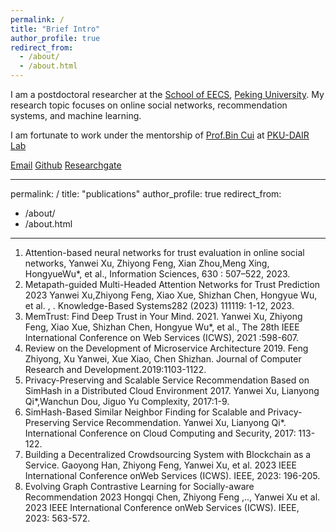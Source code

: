 ```yaml
---
permalink: /
title: "Brief Intro"
author_profile: true
redirect_from: 
  - /about/
  - /about.html
---
```


I am a postdoctoral researcher at the [School of EECS](https://eecs.pku.edu.cn/), [Peking University](https://www.pku.edu.cn/). My research topic focuses on online social networks, recommendation systems, and machine learning.

 I am fortunate to work under the mentorship of [Prof.Bin Cui](https://cuibinpku.github.io/papers.html) at [PKU-DAIR Lab](https://github.com/PKU-DAIR)

 [Email](yanwei.xu@pku.edu.cn) [Github](https://github.com/DiversityCloud) [Researchgate](https://www.researchgate.net/profile/Yanwei-Xu-3) 

---
permalink: /
title: "publications"
author_profile: true
redirect_from: 
  - /about/
  - /about.html
---
1. Attention-based neural networks for trust evaluation in online social networks,
Yanwei Xu, Zhiyong Feng, Xian Zhou,Meng Xing, HongyueWu*, et al., Information Sciences, 630 : 507–522, 2023.
2. Metapath-guided Multi-Headed Attention Networks for Trust Prediction 2023
Yanwei Xu,Zhiyong Feng, Xiao Xue, Shizhan Chen, Hongyue Wu, et al. , . Knowledge-Based Systems282
(2023) 111119: 1-12, 2023.
3. MemTrust: Find Deep Trust in Your Mind. 2021. Yanwei Xu, Zhiyong Feng, Xiao Xue, Shizhan Chen, Hongyue Wu*, et al., The 28th IEEE International Conference on Web Services (ICWS), 2021 :598-607.
5. Review on the Development of Microservice Architecture 2019. Feng Zhiyong, Xu Yanwei, Xue Xiao, Chen Shizhan. Journal of Computer Research and Development.2019:1103-1122.
6. Privacy-Preserving and Scalable Service Recommendation Based on SimHash in a Distributed Cloud
Environment 2017. Yanwei Xu, Lianyong Qi*,Wanchun Dou, Jiguo Yu Complexity, 2017:1-9.
7. SimHash-Based Similar Neighbor Finding for Scalable and Privacy-Preserving Service Recommendation. Yanwei Xu, Lianyong Qi*. International Conference on Cloud Computing and Security, 2017: 113-122.
8. Building a Decentralized Crowdsourcing System with Blockchain as a Service.
Gaoyong Han, Zhiyong Feng, Yanwei Xu, et al. 2023 IEEE International Conference onWeb Services (ICWS).
IEEE, 2023: 196-205.
9. Evolving Graph Contrastive Learning for Socially-aware Recommendation 2023
Hongqi Chen, Zhiyong Feng ,.., Yanwei Xu et al. 2023 IEEE International Conference onWeb Services (ICWS).
IEEE, 2023: 563-572.


